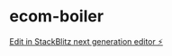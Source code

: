 # ecom-boiler

[Edit in StackBlitz next generation editor ⚡️](https://stackblitz.com/~/github.com/m-ateeb/ecom-boiler)